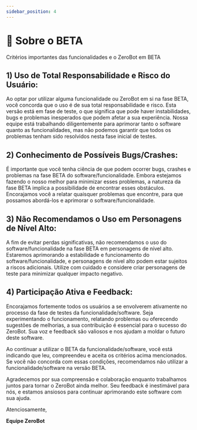 ```yaml
---
sidebar_position: 4
---
```


# 💫 Sobre o BETA
Critérios importantes das funcionalidades e o ZeroBot em BETA

## 1) Uso de Total Responsabilidade e Risco do Usuário:

Ao optar por utilizar alguma funcionalidade ou ZeroBot em si na fase BETA, você concorda que o uso é de sua total responsabilidade e risco. Esta versão está em fase de teste, o que significa que pode haver instabilidades, bugs e problemas inesperados que podem afetar a sua experiência. Nossa equipe está trabalhando diligentemente para aprimorar tanto o software quanto as funcionalidades, mas não podemos garantir que todos os problemas tenham sido resolvidos nesta fase inicial de testes.

## 2) Conhecimento de Possíveis Bugs/Crashes:

É importante que você tenha ciência de que podem ocorrer bugs, crashes e problemas na fase BETA do software/funcionalidade. Embora estejamos fazendo o nosso melhor para minimizar esses problemas, a natureza da fase BETA implica a possibilidade de encontrar esses obstáculos. Encorajamos você a relatar quaisquer problemas que encontre, para que possamos abordá-los e aprimorar o software/funcionalidade.

## 3) Não Recomendamos o Uso em Personagens de Nível Alto:

A fim de evitar perdas significativas, não recomendamos o uso do software/funcionalidade na fase BETA em personagens de nível alto. Estaremos aprimorando a estabilidade e funcionamento do software/funcionalidade, e personagens de nível alto podem estar sujeitos a riscos adicionais. Utilize com cuidado e considere criar personagens de teste para minimizar qualquer impacto negativo.

## 4) Participação Ativa e Feedback:

Encorajamos fortemente todos os usuários a se envolverem ativamente no processo da fase de testes da funcionalidade/software. Seja experimentando o funcionamento, relatando problemas ou oferecendo sugestões de melhorias, a sua contribuição é essencial para o sucesso do ZeroBot. Sua voz e feedback são valiosos e nos ajudam a moldar o futuro deste software.

Ao continuar a utilizar o BETA da funcionalidade/software, você está indicando que leu, compreendeu e aceita os critérios acima mencionados. Se você não concorda com essas condições, recomendamos não utilizar a funcionalidade/software na versão BETA.

Agradecemos por sua compreensão e colaboração enquanto trabalhamos juntos para tornar o ZeroBot ainda melhor. Seu feedback é inestimável para nós, e estamos ansiosos para continuar aprimorando este software com sua ajuda.

Atenciosamente,

**Equipe ZeroBot**